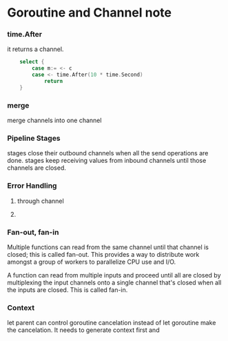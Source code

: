 # Goroutine and Channel note

### time.After

it returns a channel.

```go
    select {
        case m:= <- c
        case <- time.After(10 * time.Second)
            return
    }
```

### merge

merge channels into one channel

### Pipeline Stages

stages close their outbound channels when all the send operations are done.
stages keep receiving values from inbound channels until those channels are closed.

### Error Handling

1. through channel

2.

### Fan-out, fan-in

Multiple functions can read from the same channel until that channel is closed; this is called fan-out. This provides a way to distribute work amongst a group of workers to parallelize CPU use and I/O.

A function can read from multiple inputs and proceed until all are closed by multiplexing the input channels onto a single channel that's closed when all the inputs are closed. This is called fan-in.

### Context

let parent can control goroutine cancelation instead of let goroutine make the cancelation.
It needs to generate context first and
